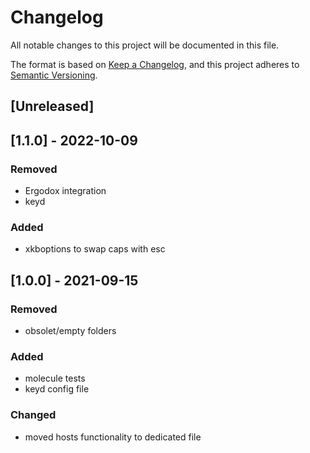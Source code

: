 # Changelog

All notable changes to this project will be documented in this file.

The format is based on [Keep a Changelog](https://keepachangelog.com/en/1.0.0/),
and this project adheres to [Semantic Versioning](https://semver.org/spec/v2.0.0.html).

## [Unreleased]

## [1.1.0] - 2022-10-09

### Removed

- Ergodox integration
- keyd

### Added

- xkboptions to swap caps with esc

## [1.0.0] - 2021-09-15

### Removed

- obsolet/empty folders

### Added

- molecule tests
- keyd config file

### Changed

- moved hosts functionality to dedicated file
